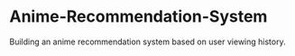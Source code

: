 # Anime-Recommendation-System
Building an anime recommendation system based on user viewing history.
